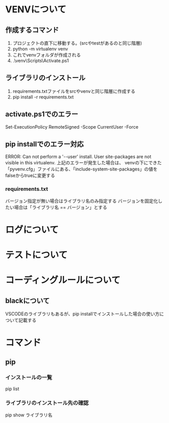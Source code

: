 # VENVについて

## 作成するコマンド
1. プロジェクトの直下に移動する。(srcやtestがあるのと同じ階層)
2. python -m virtualenv venv
3. これでvenvフォルダが作成される
4. .\venv\Scripts\Activate.ps1 

## ライブラリのインストール
1. requirements.txtファイルをsrcやvenvと同じ階層に作成する
2. pip install -r requirements.txt

## activate.ps1でのエラー
Set-ExecutionPolicy RemoteSigned -Scope CurrentUser -Force

## pip installでのエラー対応
ERROR: Can not perform a '--user' install. User site-packages are not visible in this virtualenv.
上記のエラーが発生した場合は、
venvの下にできた「pyvenv.cfg」ファイルにある、「include-system-site-packages」の値をfalseからtrueに変更する

### requirements.txt
バージョン指定が無い場合はライブラリ名のみ指定する
バージョンを固定化したい場合は「ライブラリ名 == バージョン」とする

# ログについて


# テストについて

# コーディングルールについて

## blackについて
VSCODEのライブラリもあるが、pip installでインストールした場合の使い方について記載する

# コマンド

## pip

### インストールの一覧
pip list

### ライブラリのインストール先の確認
pip show ライブラリ名


